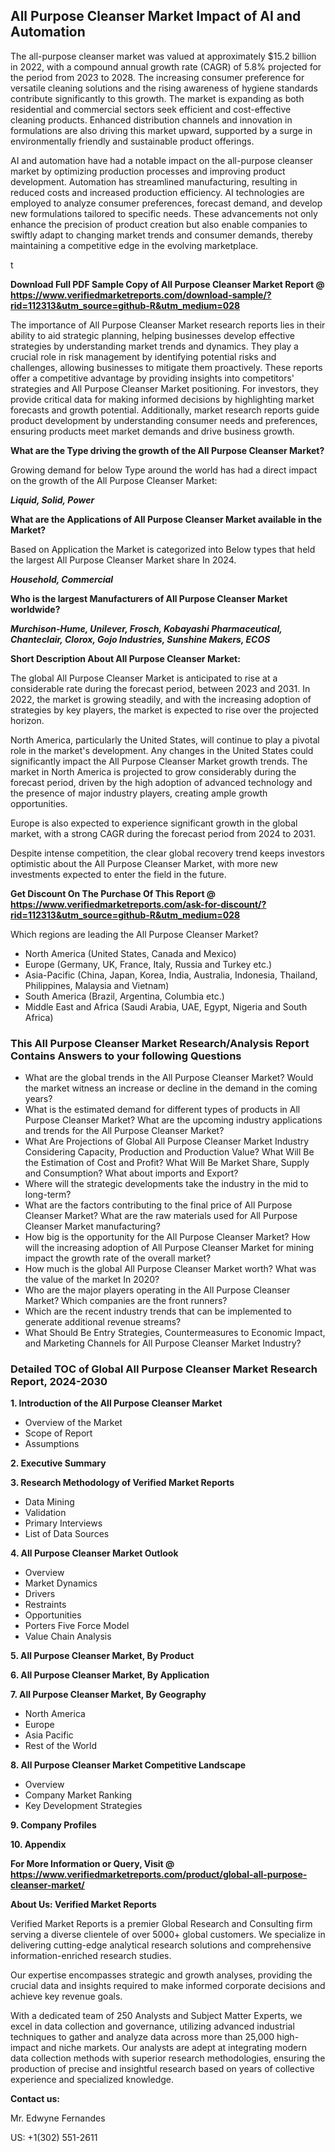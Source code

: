 <h2>All Purpose Cleanser Market Impact of AI and Automation</h2><p>The all-purpose cleanser market was valued at approximately $15.2 billion in 2022, with a compound annual growth rate (CAGR) of 5.8% projected for the period from 2023 to 2028. The increasing consumer preference for versatile cleaning solutions and the rising awareness of hygiene standards contribute significantly to this growth. The market is expanding as both residential and commercial sectors seek efficient and cost-effective cleaning products. Enhanced distribution channels and innovation in formulations are also driving this market upward, supported by a surge in environmentally friendly and sustainable product offerings.</p><p>AI and automation have had a notable impact on the all-purpose cleanser market by optimizing production processes and improving product development. Automation has streamlined manufacturing, resulting in reduced costs and increased production efficiency. AI technologies are employed to analyze consumer preferences, forecast demand, and develop new formulations tailored to specific needs. These advancements not only enhance the precision of product creation but also enable companies to swiftly adapt to changing market trends and consumer demands, thereby maintaining a competitive edge in the evolving marketplace.</p>t</p><p id="" class=""><strong>Download Full PDF Sample Copy of All Purpose Cleanser Market Report @ <a href="https://www.verifiedmarketreports.com/download-sample/?rid=112313&utm_source=github-R&utm_medium=028" target="_blank">https://www.verifiedmarketreports.com/download-sample/?rid=112313&utm_source=github-R&utm_medium=028</a></strong></p><p>The importance of&nbsp;All Purpose Cleanser Market research reports lies in their ability to aid strategic planning, helping businesses develop effective strategies by understanding market trends and dynamics. They play a crucial role in risk management by identifying potential risks and challenges, allowing businesses to mitigate them proactively. These reports offer a competitive advantage by providing insights into competitors' strategies and All Purpose Cleanser Market positioning. For investors, they provide critical data for making informed decisions by highlighting market forecasts and growth potential. Additionally, market research reports guide product development by understanding consumer needs and preferences, ensuring products meet market demands and drive business growth.</p><p><strong>What are the&nbsp;Type driving the growth of the All Purpose Cleanser Market?</strong></p><p id="" class="">Growing demand for below Type around the world has had a direct impact on the growth of the All Purpose Cleanser Market:</p><em><strong>Liquid, Solid, Power</strong></em></p><strong>What are the&nbsp;Applications&nbsp;of All Purpose Cleanser Market available in the Market?</strong></p><p id="" class="">Based on Application the Market is categorized into Below types that held the largest All Purpose Cleanser Market share In 2024.</p><em><strong>Household, Commercial</strong></em></p><strong>Who is the largest Manufacturers of All Purpose Cleanser Market worldwide?</strong></p><p><em><strong>Murchison-Hume, Unilever, Frosch, Kobayashi Pharmaceutical, Chanteclair, Clorox, Gojo Industries, Sunshine Makers, ECOS</strong></em></p><p id="" class=""><strong>Short Description About All Purpose Cleanser Market:</strong></p><p>The global All Purpose Cleanser Market is anticipated to rise at a considerable rate during the forecast period, between 2023 and 2031. In 2022, the market is growing steadily, and with the increasing adoption of strategies by key players, the market is expected to rise over the projected horizon.</p><p>North America, particularly the United States, will continue to play a pivotal role in the market's development. Any changes in the United States could significantly impact the All Purpose Cleanser Market growth trends. The market in North America is projected to grow considerably during the forecast period, driven by the high adoption of advanced technology and the presence of major industry players, creating ample growth opportunities.</p><p>Europe is also expected to experience significant growth in the global market, with a strong CAGR during the forecast period from 2024 to 2031.</p><p>Despite intense competition, the clear global recovery trend keeps investors optimistic about the All Purpose Cleanser Market, with more new investments expected to enter the field in the future.</p><p id="" class=""><strong>Get Discount On The Purchase Of This Report @ <a href="https://www.verifiedmarketreports.com/ask-for-discount/?rid=112313&utm_source=github-R&utm_medium=028" target="_blank">https://www.verifiedmarketreports.com/ask-for-discount/?rid=112313&utm_source=github-R&utm_medium=028</a></strong></p>Which regions are leading the All Purpose Cleanser Market?</p><ul><li>North America (United States, Canada and Mexico)</li><li>Europe (Germany, UK, France, Italy, Russia and Turkey etc.)</li><li>Asia-Pacific (China, Japan, Korea, India, Australia, Indonesia, Thailand, Philippines, Malaysia and Vietnam)</li><li>South America (Brazil, Argentina, Columbia etc.)</li><li>Middle East and Africa (Saudi Arabia, UAE, Egypt, Nigeria and South Africa)</li></ul><h3 id="" class="">This All Purpose Cleanser Market Research/Analysis Report Contains Answers to your following Questions</h3><ul><li>What are the global trends in the All Purpose Cleanser Market? Would the market witness an increase or decline in the demand in the coming years?</li><li>What is the estimated demand for different types of products in All Purpose Cleanser Market? What are the upcoming industry applications and trends for the All Purpose Cleanser Market?</li><li>What Are Projections of Global All Purpose Cleanser Market Industry Considering Capacity, Production and Production Value? What Will Be the Estimation of Cost and Profit? What Will Be Market Share, Supply and Consumption? What about imports and Export?</li><li>Where will the strategic developments take the industry in the mid to long-term?</li><li>What are the factors contributing to the final price of All Purpose Cleanser Market? What are the raw materials used for All Purpose Cleanser Market manufacturing?</li><li>How big is the opportunity for the All Purpose Cleanser Market? How will the increasing adoption of All Purpose Cleanser Market for mining impact the growth rate of the overall market?</li><li>How much is the global All Purpose Cleanser Market worth? What was the value of the market In 2020?</li><li>Who are the major players operating in the All Purpose Cleanser Market? Which companies are the front runners?</li><li>Which are the recent industry trends that can be implemented to generate additional revenue streams?</li><li>What Should Be Entry Strategies, Countermeasures to Economic Impact, and Marketing Channels for All Purpose Cleanser Market Industry?</li></ul><h3 id="" class="">Detailed TOC of Global All Purpose Cleanser Market Research Report, 2024-2030</h3><p id="" class=""><strong>1. Introduction of the All Purpose Cleanser Market</strong></p><ul><li>Overview of the Market</li><li>Scope of Report</li><li>Assumptions</li></ul><p id="" class=""><strong>2. Executive Summary</strong></p><p id="" class=""><strong>3. Research Methodology of Verified Market Reports</strong></p><ul><li>Data Mining</li><li>Validation</li><li>Primary Interviews</li><li>List of Data Sources</li></ul><p id="" class=""><strong>4. All Purpose Cleanser Market Outlook</strong></p><ul><li>Overview</li><li>Market Dynamics</li><li>Drivers</li><li>Restraints</li><li>Opportunities</li><li>Porters Five Force Model</li><li>Value Chain Analysis</li></ul><p id="" class=""><strong>5. All Purpose Cleanser Market, By Product</strong></p><p id="" class=""><strong>6. All Purpose Cleanser Market, By Application</strong></p><p id="" class=""><strong>7. All Purpose Cleanser Market, By Geography</strong></p><ul><li>North America</li><li>Europe</li><li>Asia Pacific</li><li>Rest of the World</li></ul><p id="" class=""><strong>8. All Purpose Cleanser Market Competitive Landscape</strong></p><ul><li>Overview</li><li>Company Market Ranking</li><li>Key Development Strategies</li></ul><p id="" class=""><strong>9. Company Profiles</strong></p><p id="" class=""><strong>10. Appendix</strong></p><p id="" class=""><strong>For More Information or Query, Visit @ <a href="https://www.verifiedmarketreports.com/product/global-all-purpose-cleanser-market/" target="_blank">https://www.verifiedmarketreports.com/product/global-all-purpose-cleanser-market/</a></strong></p><p id="" class=""><strong>About Us: Verified Market Reports</strong></p><p id="" class="">Verified Market Reports is a premier Global Research and Consulting firm serving a diverse clientele of over 5000+ global customers. We specialize in delivering cutting-edge analytical research solutions and comprehensive information-enriched research studies.</p><p id="" class="">Our expertise encompasses strategic and growth analyses, providing the crucial data and insights required to make informed corporate decisions and achieve key revenue goals.</p><p id="" class="">With a dedicated team of 250 Analysts and Subject Matter Experts, we excel in data collection and governance, utilizing advanced industrial techniques to gather and analyze data across more than 25,000 high-impact and niche markets. Our analysts are adept at integrating modern data collection methods with superior research methodologies, ensuring the production of precise and insightful research based on years of collective experience and specialized knowledge.</p><p id="" class=""><strong>Contact us:</strong></p><p id="" class="">Mr. Edwyne Fernandes</p><p id="" class="">US: +1(302) 551-2611</p>